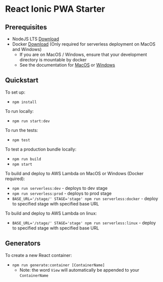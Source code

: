 
# React Ionic PWA Starter

## Prerequisites

* NodeJS LTS [Download](https://nodejs.org/en/)
* Docker [Download](https://www.docker.com/community-edition) (Only required for serverless deployment on MacOS and Windows)
  - If you are on MacOS / Windows, ensure that your development directory is mountable by docker
  - See the documentation for [MacOS](https://docs.docker.com/docker-for-mac/#file-sharing) or [Windows](https://docs.docker.com/docker-for-windows/#shared-drives)

## Quickstart

To set up:
* `npm install`

To run locally:
* `npm run start:dev`

To run the tests:
* `npm test`

To test a production bundle locally:
* `npm run build`
* `npm start`

To build and deploy to AWS Lambda on MacOS or Windows (Docker required):
* `npm run serverless:dev` - deploys to dev stage
* `npm run serverless:prod` - deploys to prod stage
* `BASE_URL='/stage/' STAGE='stage' npm run serverless:docker` - deploy to specified stage with specified base URL

To build and deploy to AWS Lambda on linux:
* `BASE_URL='/stage/' STAGE='stage' npm run serverless:linux` - deploy to specified stage with specified base URL

## Generators

To create a new React container:
* `npm run generate:container [ContainerName]`
  - Note: the word `View` will automatically be appended to your `ContainerName`
